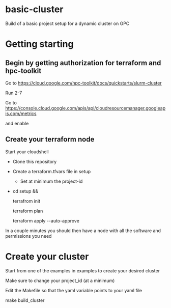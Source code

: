 # basic-cluster
Build of a basic project setup for a dynamic cluster on GPC

# Getting starting

## Begin by getting authorization for terraform and hpc-toolkit

Go to https://cloud.google.com/hpc-toolkit/docs/quickstarts/slurm-cluster

Run 2-7

Go to https://console.cloud.google.com/apis/api/cloudresourcemanager.googleapis.com/metrics

and enable

## Create your terraform node

Start your cloudshell

- Clone this repository

- Create a terraform.tfvars file in setup

  - Set at minimum the project-id

- cd setup &&

    terrafrom init

    terraform plan 
    
    terraform apply --auto-approve
    
 In a couple minutes you should then have a node with all the software and permissions you need
 
# Create your cluster 

Start from one of the examples in examples to create your desired cluster

Make sure to change your project_id (at a minimum)

Edit the Makefile so that the yaml variable points to your yaml file

make build_cluster
